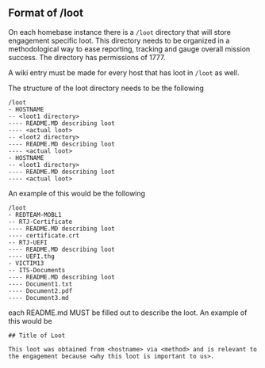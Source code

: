 ## Format of /loot

On each homebase instance there is a `/loot` directory that will store engagement specific loot. This directory needs to be organized in a methodological way to ease reporting, tracking and gauge overall mission success. The directory has permissions of 1777.

A wiki entry must be made for every host that has loot in `/loot` as well.

The structure of the loot directory needs to be the following

```
/loot
- HOSTNAME
-- <loot1 directory>
---- README.MD describing loot
---- <actual loot>
-- <loot2 directory>
---- README.MD describing loot
---- <actual loot>
- HOSTNAME
-- <loot1 directory>
---- README.MD describing loot
---- <actual loot>
```

An example of this would be the following

```
/loot
- REDTEAM-MOBL1
-- RTJ-Certificate
---- README.MD describing loot
---- certificate.crt
-- RTJ-UEFI
---- README.MD describing loot
---- UEFI.thg
- VICTIM13
-- ITS-Documents
---- README.MD describing loot
---- Document1.txt
---- Document2.pdf
---- Document3.md
```

each README.md MUST be filled out to describe the loot. An example of this would be

```
## Title of Loot

This loot was obtained from <hostname> via <method> and is relevant to the engagement because <why this loot is important to us>.
```

